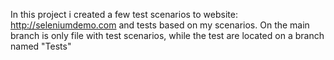 In this project i created a few test scenarios to website: http://seleniumdemo.com and tests based on my scenarios.
On the main branch is only file with test scenarios, while the test are located on a branch named "Tests"
